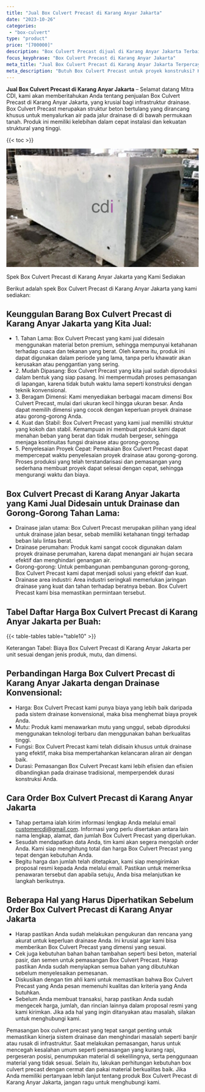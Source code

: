 ```yaml
---
title: "Jual Box Culvert Precast di Karang Anyar Jakarta"
date: "2023-10-26"
categories:
 - "box-culvert"
type: "product"
price: "[700000]"
description: "Box Culvert Precast dijual di Karang Anyar Jakarta Terbaik. Box Culvert Precast ini menjadi solusi utama dalam proyek pembangunan sebagai bahan infrastruktur yang kuat dan tahan lama. Konsultasikan kebutuhan Anda sekarang."
focus_keyphrase: "Box Culvert Precast di Karang Anyar Jakarta"
meta_title: "Jual Box Culvert Precast di Karang Anyar Jakarta Terpercaya - CDI"
meta_description: "Butuh Box Culvert Precast untuk proyek konstruksi? Kami adalah solusi tepat dengan penawaran kompetitif. Klik untuk penawaran istimewa."
---
```


**Jual Box Culvert Precast di Karang Anyar Jakarta** – Selamat datang Mitra CDI, kami akan memberitahukan Anda tentang penjualan Box Culvert Precast di Karang Anyar Jakarta, yang krusial bagi infrastruktur drainase. Box Culvert Precast merupakan struktur beton bertulang yang dirancang khusus untuk menyalurkan air pada jalur drainase di di bawah permukaan tanah. Produk ini memiliki kelebihan dalam cepat instalasi dan kekuatan struktural yang tinggi.

{{< toc >}}

![Jual Box Culvert Precast di Karang Anyar Jakarta](/images/box-culvert/box-culvert-08.jpg)

Spek Box Culvert Precast di Karang Anyar Jakarta yang Kami Sediakan

Berikut adalah spek Box Culvert Precast di Karang Anyar Jakarta yang kami sediakan: 

## Keunggulan Barang Box Culvert Precast di Karang Anyar Jakarta yang Kita Jual:

*   1\. Tahan Lama: Box Culvert Precast yang kami jual didesain menggunakan material beton premium, sehingga mempunyai ketahanan terhadap cuaca dan tekanan yang berat. Oleh karena itu, produk ini dapat digunakan dalam periode yang lama, tanpa perlu khawatir akan kerusakan atau penggantian yang sering.
*   2\. Mudah Dipasang: Box Culvert Precast yang kita jual sudah diproduksi dalam bentuk yang siap pasang. Ini mempermudah proses pemasangan di lapangan, karena tidak butuh waktu lama seperti konstruksi dengan teknik konvensional.
*   3\. Beragam Dimensi: Kami menyediakan berbagai macam dimensi Box Culvert Precast, mulai dari ukuran kecil hingga ukuran besar. Anda dapat memilih dimensi yang cocok dengan keperluan proyek drainase atau gorong-gorong Anda.
*   4\. Kuat dan Stabil: Box Culvert Precast yang kami jual memiliki struktur yang kokoh dan stabil. Kemampuan ini membuat produk kami dapat menahan beban yang berat dan tidak mudah bergeser, sehingga menjaga kontinuitas fungsi drainase atau gorong-gorong.
*   5\. Penyelesaian Proyek Cepat: Pemakaian Box Culvert Precast dapat mempercepat waktu penyelesaian proyek drainase atau gorong-gorong. Proses produksi yang telah terstandarisasi dan pemasangan yang sederhana membuat proyek dapat selesai dengan cepat, sehingga mengurangi waktu dan biaya.

## Box Culvert Precast di Karang Anyar Jakarta yang Kami Jual Didesain untuk Drainase dan Gorong-Gorong Tahan Lama:

*   Drainase jalan utama: Box Culvert Precast merupakan pilihan yang ideal untuk drainase jalan besar, sebab memiliki ketahanan tinggi terhadap beban lalu lintas berat.
*   Drainase perumahan: Produk kami sangat cocok digunakan dalam proyek drainase perumahan, karena dapat menangani air hujan secara efektif dan menghindari genangan air.
*   Gorong-gorong: Untuk pembangunan pembangunan gorong-gorong, Box Culvert Precast kami dapat menjadi solusi yang efektif dan kuat.
*   Drainase area industri: Area industri seringkali memerlukan jaringan drainase yang kuat dan tahan terhadap beratnya beban. Box Culvert Precast kami bisa memastikan permintaan tersebut.

## Tabel Daftar Harga Box Culvert Precast di Karang Anyar Jakarta per Buah:

{{< table-tables table="table10" >}}

Keterangan Tabel: Biaya Box Culvert Precast di Karang Anyar Jakarta per unit sesuai dengan jenis produk, mutu, dan dimensi.

## Perbandingan Harga Box Culvert Precast di Karang Anyar Jakarta dengan Drainase Konvensional:

*   Harga: Box Culvert Precast kami punya biaya yang lebih baik daripada pada sistem drainase konvensional, maka bisa menghemat biaya proyek Anda.
*   Mutu: Produk kami menawarkan mutu yang unggul, sebab diproduksi menggunakan teknologi terbaru dan menggunakan bahan berkualitas tinggi.
*   Fungsi: Box Culvert Precast kami telah didisain khusus untuk drainase yang efektif, maka bisa mempertahankan kelancaran aliran air dengan baik.
*   Durasi: Pemasangan Box Culvert Precast kami lebih efisien dan efisien dibandingkan pada drainase tradisional, memperpendek durasi konstruksi Anda.

## Cara Order Box Culvert Precast di Karang Anyar Jakarta

*   Tahap pertama ialah kirim informasi lengkap Anda melalui email customercdi@gmail.com. Informasi yang perlu disertakan antara lain nama lengkap, alamat, dan jumlah Box Culvert Precast yang diperlukan.
*   Sesudah mendapatkan data Anda, tim kami akan segera mengolah order Anda. Kami siap menghitung total dan harga Box Culvert Precast yang tepat dengan kebutuhan Anda.
*   Begitu harga dan jumlah telah ditetapkan, kami siap mengirimkan proposal resmi kepada Anda melalui email. Pastikan untuk memeriksa penawaran tersebut dan apabila setuju, Anda bisa melanjutkan ke langkah berikutnya.

## Beberapa Hal yang Harus Diperhatikan Sebelum Order Box Culvert Precast di Karang Anyar Jakarta

*   Harap pastikan Anda sudah melakukan pengukuran dan rencana yang akurat untuk keperluan drainase Anda. Ini krusial agar kami bisa memberikan Box Culvert Precast yang dimensi yang sesuai.
*   Cek juga kebutuhan bahan bahan tambahan seperti besi beton, material pasir, dan semen untuk pemasangan Box Culvert Precast. Harap pastikan Anda sudah menyiapkan semua bahan yang dibutuhkan sebelum menyelesaikan pemesanan.
*   Diskusikan dengan tim ahli kami untuk memastikan bahwa Box Culvert Precast yang Anda pesan memenuhi kualitas dan kriteria yang Anda butuhkan.
*   Sebelum Anda membuat transaksi, harap pastikan Anda sudah mengecek harga, jumlah, dan rincian lainnya dalam proposal resmi yang kami kirimkan. Jika ada hal yang ingin ditanyakan atau masalah, silakan untuk menghubungi kami.

Pemasangan box culvert precast yang tepat sangat penting untuk memastikan kinerja sistem drainase dan menghindari masalah seperti banjir atau rusak di infrastruktur. Saat melakukan pemasangan, harus untuk mencegah kesalahan umum seperti pemasangan yang kurang rapi, pergeseran posisi, penumpukan material di sekelilingnya, serta penggunaan material yang tidak sesuai. Selain itu, lakukan perhitungan kebutuhan box culvert precast dengan cermat dan pakai material berkualitas baik. Jika Anda memiliki pertanyaan lebih lanjut tentang produk Box Culvert Precast di Karang Anyar Jakarta, jangan ragu untuk menghubungi kami.